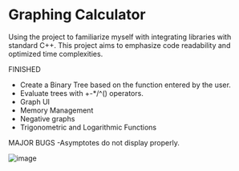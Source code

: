 # Graphing Calculator

Using the project to familiarize myself with integrating libraries with standard C++.
This project aims to emphasize code readability and optimized time complexities.

FINISHED
- Create a Binary Tree based on the function entered by the user.
- Evaluate trees with +-*/^() operators.
- Graph UI
- Memory Management
- Negative graphs
- Trigonometric and Logarithmic Functions

MAJOR BUGS
-Asymptotes do not display properly.

![image](https://github.com/user-attachments/assets/1182d386-0fae-4e28-96d1-6a4f1ff63f65)
